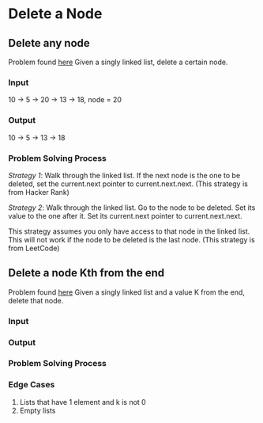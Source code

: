 # Delete a Node

## Delete any node
Problem found [here](https://leetcode.com/problems/delete-node-in-a-linked-list/description/)
Given a singly linked list, delete a certain node.

### Input
10 -> 5 -> 20 -> 13 -> 18, node = 20

### Output
10 -> 5 -> 13 -> 18

### Problem Solving Process
_Strategy 1_:
Walk through the linked list.  If the next node is the one to be 
deleted, set the current.next pointer to current.next.next.
(This strategy is from Hacker Rank)

_Strategy 2_:
Walk through the linked list.  Go to the node to be deleted.  Set its 
value to the one after it.  Set its current.next pointer to 
current.next.next.

This strategy assumes you only have access to that node in the 
linked list.  This will not work if the node to be deleted is 
the last node.
(This strategy is from LeetCode)

## Delete a node Kth from the end
Problem found [here](https://leetcode.com/problems/remove-nth-node-from-end-of-list/description/)
Given a singly linked list and a value K from the end, 
delete that node.

### Input

### Output

### Problem Solving Process

### Edge Cases
1. Lists that have 1 element and k is not 0
2. Empty lists

